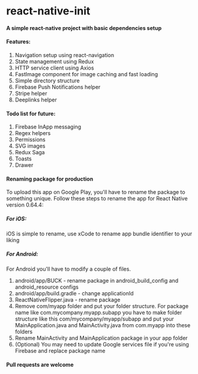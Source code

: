 # react-native-init

#### A simple react-native project with basic dependencies setup

#### Features:
1. Navigation setup using react-navigation
2. State management using Redux
3. HTTP service client using Axios
4. FastImage component for image caching and fast loading
5. Simple directory structure
6. Firebase Push Notifications helper
7. Stripe helper
8. Deeplinks helper

#### Todo list for future:

1. Firebase InApp messaging
2. Regex helpers
3. Permissions
4. SVG images
5. Redux Saga
6. Toasts
7. Drawer

#### Renaming package for production

To upload this app on Google Play, you'll have to rename the package to something unique. Follow these steps to rename the app for React Native version 0.64.4:

##### For iOS:
iOS is simple to rename, use xCode to rename app bundle identifier to your liking

##### For Android:
For Android you'll have to modify a couple of files.

1. android/app/BUCK - rename package in android_build_config and android_resource configs
2. android/app/build.gradle - change applicationId
3. ReactNativeFlipper.java - rename package
4. Remove com/myapp folder and put your folder structure. For package name like com.mycompany.myapp.subapp you have to make folder structure like this com/mycompany/myapp/subapp and put your MainApplication.java and MainActivity.java from com.myapp into these folders
5. Rename MainActivity and MainApplication package in your app folder
6. (Optional) You may need to update Google services file if you're using Firebase and replace package name


#### Pull requests are welcome
